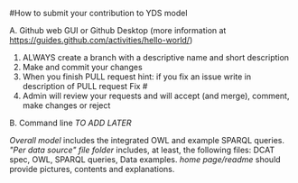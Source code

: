 #How to submit your contribution to YDS model 

A. Github web GUI or Github Desktop (more information at https://guides.github.com/activities/hello-world/) 

1. ALWAYS create a branch with a descriptive name and short description
2. Make and commit your changes
3. When you finish PULL request 
	hint: if you fix an issue write in description of PULL request Fix #<of issue> 
4. Admin will review your requests and will accept (and merge), comment, make changes or reject

B. Command line
*TO ADD LATER*

*Overall model* 
includes the integrated OWL and example SPARQL queries. 
*"Per data source" file folder* 
includes, at least, the following files: DCAT spec, OWL, SPARQL queries, Data examples.
*home page/readme* 
should provide pictures, contents and explanations.


